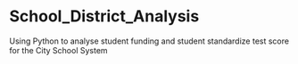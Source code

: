 # School_District_Analysis
Using Python to analyse student funding and student standardize test score for the City School System

